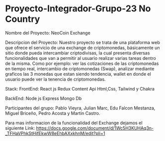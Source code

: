 # Proyecto-Integrador-Grupo-23 No Country

Nombre del Proyecto: NeoCoin Exchange

Descripcion del Proyecto:
Nuestro proyecto se trata de una plataforma web que ofrece el servicio de una exchange de criptomonedas, básicamente un sitio donde pueda intercambiar criptodivisas, la cual presenta diversas funcionalidades que van a permitir al usuario realizar varias tareas dentro de la misma. Como por ejemplo: ver las cotizaciones de las criptomonedas en tiempo real, intercambio de criptomonedas (Swap), analizar mediante graficos las 3 monedas que estan siendo tendencia, wallet en donde el usuario puede ver la tenencia de criptomonedas.

Stack:
FrontEnd:
React js
Redux
Content Api
Html,Css, Tailwind y Chakra

BackEnd:
Node js
Express
Mongo Db

Participantes del grupo:
Pablo Vieyra, Julian Marc, Edu Falcon Mestanza, Miguel Briceño, Pedro Acosta y Martin Castro.

Para mas informacion de la funcionalidad del Exchange dejamos el siguiente Link:
https://docs.google.com/document/d/1Wc5H3KUHAq3n-_TFHaVPhkStHifEkwW8eEhbAXxkhnM/edit?pli=1
